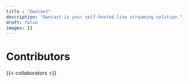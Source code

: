 ```yaml
---
title : "Owncast"
description: "Owncast is your self-hosted live streaming solution."
draft: false
images: []
---
```


# Contributors
{{< collaborators >}}

